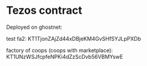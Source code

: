 # Tezos contract

Deployed on ghostnet:

test fa2: KT1TjonZAjZd44xDBjeKM4GvSHfSYJLpPXDb

factory of coops (coops with marketplace): KT1UNzWSJfcpfeNPKi4dZzScDvb56VBMYswE
